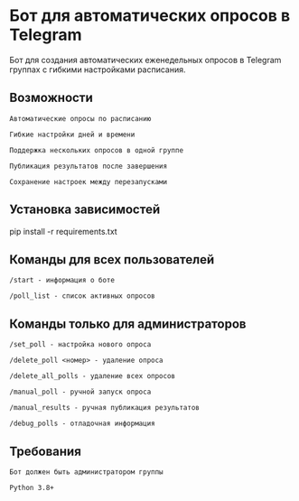 # Бот для автоматических опросов в Telegram

Бот для создания автоматических еженедельных опросов в Telegram группах с гибкими настройками расписания.

## Возможности

    Автоматические опросы по расписанию

    Гибкие настройки дней и времени

    Поддержка нескольких опросов в одной группе

    Публикация результатов после завершения

    Сохранение настроек между перезапусками

## Установка зависимостей

pip install -r requirements.txt

## Команды для всех пользователей

    /start - информация о боте

    /poll_list - список активных опросов

## Команды только для администраторов

    /set_poll - настройка нового опроса

    /delete_poll <номер> - удаление опроса

    /delete_all_polls - удаление всех опросов

    /manual_poll - ручной запуск опроса

    /manual_results - ручная публикация результатов

    /debug_polls - отладочная информация

## Требования

    Бот должен быть администратором группы

    Python 3.8+